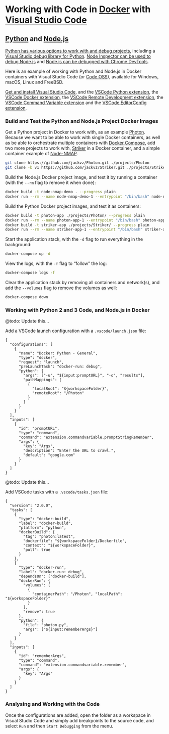 # Working with Code in [Docker](https://www.docker.com/) with [Visual Studio Code](https://code.visualstudio.com/)

## [Python](https://www.python.org/) and [Node.js](https://nodejs.org/en/)

[Python has various options to work with and debug projects](https://wiki.python.org/moin/PythonDebuggingTools), including a [Visual Studio debug library for Python](https://docs.microsoft.com/en-us/visualstudio/python/debugging-python-code-on-remote-linux-machines). [Node Inspector can be used to debug Node.js](https://nodejs.org/en/docs/guides/debugging-getting-started/) and [Node.js can be debugged with Chrome DevTools](https://medium.com/@paul_irish/debugging-node-js-nightlies-with-chrome-devtools-7c4a1b95ae27). 

Here is an example of working with Python and Node.js in Docker containers with Visual Studio Code (or [Code OSS](https://github.com/microsoft/vscode)), available for Windows, macOS, Linux and FreeBSD.

[Get and install Visual Studio Code](https://code.visualstudio.com/download), and the [VSCode Python extension](https://marketplace.visualstudio.com/items?itemName=ms-python.python), the [VSCode Docker extension](https://marketplace.visualstudio.com/items?itemName=ms-azuretools.vscode-docker), the [VSCode Remote Development extension](https://marketplace.visualstudio.com/items?itemName=ms-vscode-remote.vscode-remote-extensionpack), the [VSCode Command Variable extension](https://marketplace.visualstudio.com/items?itemName=rioj7.command-variable) and the [VSCode EditorConfig extension](https://marketplace.visualstudio.com/items?itemName=EditorConfig.EditorConfig).

### Build and Test the Python and Node.js Project Docker Images

Get a Python project in Docker to work with, as an example [Photon](https://github.com/s0md3v/Photon). Because we want to be able to work with single Docker containers, as well as be able to orchestrate multiple containers with [Docker Compose](https://docs.docker.com/compose/), add two more projects to work with, [Striker](https://github.com/s0md3v/Striker) in a Docker container, and a simple container example of [Node-NMAP](https://www.npmjs.com/package/node-nmap).

```sh
git clone https://github.com/jackvz/Photon.git ./projects/Photon
git clone -b v1 https://github.com/jackvz/Striker.git ./projects/Striker
```

Build the Node.js Docker project image, and test it by running a container (with the `--rm` flag to remove it when done):

```sh
docker build -t node-nmap-demo . --progress plain
docker run --rm --name node-nmap-demo-1 --entrypoint "/bin/bash" node-nmap-demo -c "pnpm start '127.0.0.1 google.com'"
```

Build the Python Docker project images, and test it as containers:

```sh
docker build -t photon-app ./projects/Photon/ --progress plain
docker run --rm --name photon-app-1 --entrypoint "/bin/bash" photon-app -c "python photon.py -u https://wired.com"
docker build -t striker-app ./projects/Striker/ --progress plain
docker run --rm --name striker-app-1 --entrypoint "/bin/bash" striker-app -c "python striker.py https://wired.com"
```

Start the application stack, with the `-d` flag to run everything in the background:

```sh
docker-compose up -d
```

View the logs, with the `-f` flag to “follow” the log:

```sh
docker-compose logs -f
```

Clear the application stack by removing all containers and network(s), and add the `--volumes` flag to remove the volumes as well:

```sh
docker-compose down
```

### Working with Python 2 and 3 Code, and Node.js in Docker

@todo: Update this...

Add a VSCode launch configuration with a `.vscode/launch.json` file:

```
{
  "configurations": [
    {
      "name": "Docker: Python - General",
      "type": "docker",
      "request": "launch",
      "preLaunchTask": "docker-run: debug",
      "python": {
        "args": ["-u", "${input:promptURL}", "-o", "results"],
        "pathMappings": [
          {
            "localRoot": "${workspaceFolder}",
            "remoteRoot": "/Photon"
          }
        ]
      }
    }
  ],
  "inputs": [
    {
      "id": "promptURL",
      "type": "command",
      "command": "extension.commandvariable.promptStringRemember",
      "args": {
        "key": "Args",
        "description": "Enter the URL to crawl.",
        "default": "google.com"
      }
    }
  ]
}
```

@todo: Update this...

Add VSCode tasks with a `.vscode/tasks.json` file:

```
{
  "version": "2.0.0",
  "tasks": [
    {
      "type": "docker-build",
      "label": "docker-build",
      "platform": "python",
      "dockerBuild": {
        "tag": "photon:latest",
        "dockerfile": "${workspaceFolder}/Dockerfile",
        "context": "${workspaceFolder}",
        "pull": true
      }
    },
    {
      "type": "docker-run",
      "label": "docker-run: debug",
      "dependsOn": ["docker-build"],
      "dockerRun": {
        "volumes": [
          {
            "containerPath": "/Photon", "localPath": "${workspaceFolder}"
          }
        ],
        "remove": true
      },
      "python": {
        "file": "photon.py",
        "args": ["${input:rememberArgs}"]
      }
    }
  ],
  "inputs": [
    {
      "id": "rememberArgs",
      "type": "command",
      "command": "extension.commandvariable.remember",
      "args": {
        "key": "Args"
      }
    }
  ]
}
```

### Analysing and Working with the Code

Once the configurations are added, open the folder as a workspace in Visual Studio Code and simply add breakpoints to the source code, and select `Run` and then `Start Debugging` from the menu.
